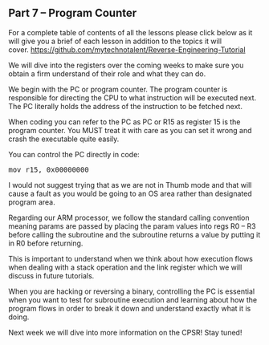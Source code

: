## Part 7 – Program Counter

For a complete table of contents of all the lessons please click below as it will give you a brief of each lesson in addition to the topics it will cover.&nbsp;https://github.com/mytechnotalent/Reverse-Engineering-Tutorial

We will dive into the registers over the coming weeks to make sure you obtain a firm understand of their role and what they can do.

We begin with the PC or program counter. The program counter is responsible for directing the CPU to what instruction will be executed next. The PC literally holds the address of the instruction to be fetched next.

When coding you can refer to the PC as PC or R15 as register 15 is the program counter. You MUST treat it with care as you can set it wrong and crash the executable quite easily.

You can control the PC directly in code:

<pre spellcheck="false">mov r15, 0x00000000
</pre>

I would not suggest trying that as we are not in Thumb mode and that will cause a fault as you would be going to an OS area rather than designated program area.

Regarding our ARM processor, we follow the standard calling convention meaning params are passed by placing the param values into regs R0 – R3 before calling the subroutine and the subroutine returns a value by putting it in R0 before returning.

This is important to understand when we think about how execution flows when dealing with a stack operation and the link register which we will discuss in future tutorials.

When you are hacking or reversing a binary, controlling the PC is essential when you want to test for subroutine execution and learning about how the program flows in order to break it down and understand exactly what it is doing.

Next week we will dive into more information on the CPSR! Stay tuned!
